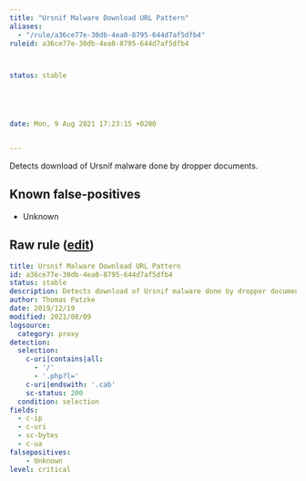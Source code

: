 ```yaml
---
title: "Ursnif Malware Download URL Pattern"
aliases:
  - "/rule/a36ce77e-30db-4ea0-8795-644d7af5dfb4"
ruleid: a36ce77e-30db-4ea0-8795-644d7af5dfb4



status: stable





date: Mon, 9 Aug 2021 17:23:15 +0200


---
```


Detects download of Ursnif malware done by dropper documents.

<!--more-->


## Known false-positives

* Unknown




## Raw rule ([edit](https://github.com/SigmaHQ/sigma/edit/master/rules/proxy/proxy_ursnif_malware_download_url.yml))
```yaml
title: Ursnif Malware Download URL Pattern
id: a36ce77e-30db-4ea0-8795-644d7af5dfb4
status: stable
description: Detects download of Ursnif malware done by dropper documents.
author: Thomas Patzke
date: 2019/12/19
modified: 2021/08/09
logsource:
  category: proxy
detection:
  selection:
    c-uri|contains|all: 
      - '/'
      - '.php?l='
    c-uri|endswith: '.cab'
    sc-status: 200
  condition: selection
fields:
  - c-ip
  - c-uri
  - sc-bytes
  - c-ua
falsepositives:
    - Unknown
level: critical
```
